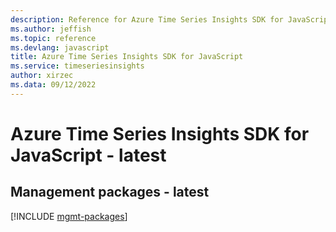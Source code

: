 ```yaml
---
description: Reference for Azure Time Series Insights SDK for JavaScript
ms.author: jeffish
ms.topic: reference
ms.devlang: javascript
title: Azure Time Series Insights SDK for JavaScript
ms.service: timeseriesinsights
author: xirzec
ms.data: 09/12/2022
---
```

# Azure Time Series Insights SDK for JavaScript - latest

## Management packages - latest
[!INCLUDE [mgmt-packages](time-series-insights-mgmt-index.md)]